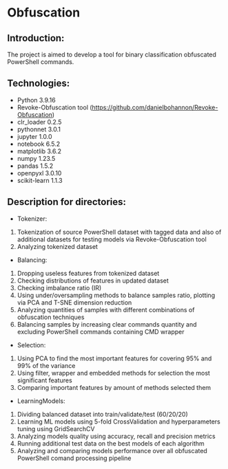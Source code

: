 # Obfuscation
## Introduction:
The project is aimed to develop a tool for binary classification obfuscated PowerShell commands.
## Technologies:
- Python 3.9.16
- Revoke-Obfuscation tool (https://github.com/danielbohannon/Revoke-Obfuscation)
- clr_loader 0.2.5
- pythonnet 3.0.1
- jupyter 1.0.0
- notebook 6.5.2
- matplotlib 3.6.2
- numpy 1.23.5
- pandas 1.5.2
- openpyxl 3.0.10
- scikit-learn 1.1.3
## Description for directories:
- Tokenizer: 
1) Tokenization of source PowerShell dataset with tagged data and also of additional datasets for testing models via Revoke-Obfuscation tool
2) Analyzing tokenized dataset
- Balancing:
1) Dropping useless features from tokenized dataset
2) Checking distributions of features in updated dataset
3) Checking imbalance ratio (IR)
4) Using under/oversampling methods to balance samples ratio, plotting via PCA and T-SNE dimension reduction
5) Analyzing quantities of samples with different combinations of obfuscation techniques
6) Balancing samples by increasing clear commands quantity and excluding PowerShell commands containing CMD wrapper
- Selection:
1) Using PCA to find the most important features for covering 95% and 99% of the variance
2) Using filter, wrapper and embedded methods for selection the most significant features
3) Comparing important features by amount of methods selected them
- LearningModels:
1) Dividing balanced dataset into train/validate/test (60/20/20)
2) Learning ML models using 5-fold CrossValidation and hyperparameters tuning using GridSearchCV
3) Analyzing models quality using accuracy, recall and precision metrics
4) Running additional test data on the best models of each algorithm
5) Analyzing and comparing models performance over all obfuscated PowerShell comand processing pipeline
